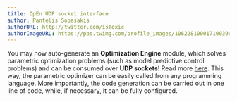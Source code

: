 ```yaml
---
title: OpEn UDP socket interface
author: Pantelis Sopasakis
authorURL: http://twitter.com/isToxic
authorImageURL: https://pbs.twimg.com/profile_images/1062281000171003904/KkolV9Eg_400x400.jpg
---
```


You may now auto-generate an **Optimization Engine** module, which solves parametric optimization problems (such as model predictive control problems) and can be consumed over **UDP sockets**! Read more [here](../docs/matlab-interface). This way, the parametric optimizer can be easily called from any programming language. More importantly, the code generation can be carried out in one line of code, while, if necessary, it can be fully configured.